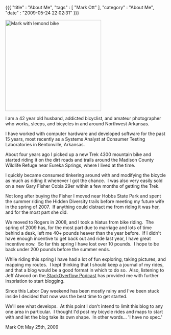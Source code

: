 {{{ "title" : "About Me", "tags" : [ "Mark Ott" ], "category" : "About Me", "date" : "2009-05-24 22:02:31" }}}

<a href="/images/blog/mark-with-lemond-bike-large-dsc04558.jpg">
<img class="size-full alignleft" title="Mark with lemond bike" src="/images/blog/2009/05/mark_with_lemond_bike_small_dsc045581.jpg" alt="Mark with lemond bike" width="300" height="285" />
</a>

I am a 42 year old husband, addicted bicyclist, and amateur photographer who works, sleeps, and bicycles in and around Northwest Arkansas.

I have worked with computer hardware and developed software for the past 15 years, most recently as a Systems Analyst at Consumer Testing Laboratories in Bentonville, Arkansas.

About four years ago I picked up a new Trek 4300 mountain bike and started riding it on the dirt roads and trails around the Madison County Wildlife Refuge near Eureka Springs, where I lived at the time.

I quickly became consumed tinkering around with and modifying the bicycle as much as riding it whenever I got the chance.  I was also very easily sold on a new Gary Fisher Cobia 29er within a few months of getting the Trek.

Not long after buying the Fisher I moved near Hobbs State Park and spent the summer riding the Hidden Diversity trails before meeting my future wife in the spring of 2007.  If anything could distract me from riding it was her, and for the most part she did.

We moved to Rogers in 2008, and I took a hiatus from bike riding.  The spring of 2009 has, for the most part due to marriage and lots of time behind a desk, left me 40+ pounds heaver than the year before.  If I didn't have enough incentive to get back out and ride last year, I have great incentive now.  So far this spring I have lost over 10 pounds.  I hope to be back under 200 pounds before the summer ends.

While riding this spring I have had a lot of fun exploring, taking pictures, and mapping my routes.  I kept thinking that I should keep a journal of my rides, and that a blog would be a good format in which to do so.  Also, listening to Jeff Atwood on the<a href="http://itc.conversationsnetwork.org/series/stackoverflow.html" target="_blank"> StackOverflow Podcast</a> has provided me with further inspriation to start blogging.

Since this Labor Day weekend has been mostly rainy and I've been stuck inside I decided that now was the best time to get started.

We'll see what develops.  At this point I don't intend to limit this blog to any one area in particular.  I thought I'd post my bicycle rides and maps to start with and let the blog take its own shape.  In other words... 'I have no spec.'

Mark Ott
May 25th, 2009